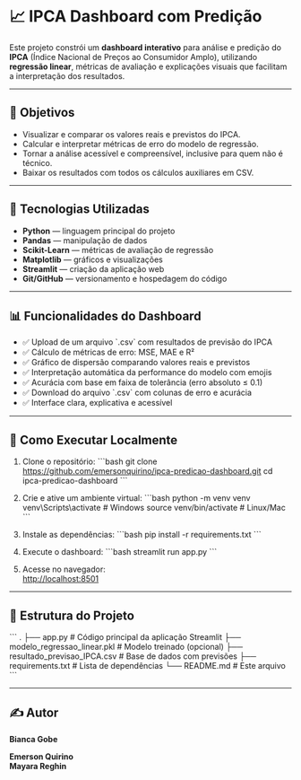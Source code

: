 # 📈 IPCA Dashboard com Predição

Este projeto constrói um **dashboard interativo** para análise e predição do **IPCA** (Índice Nacional de Preços ao Consumidor Amplo), utilizando **regressão linear**, métricas de avaliação e explicações visuais que facilitam a interpretação dos resultados.

---

## 🎯 Objetivos

- Visualizar e comparar os valores reais e previstos do IPCA.
- Calcular e interpretar métricas de erro do modelo de regressão.
- Tornar a análise acessível e compreensível, inclusive para quem não é técnico.
- Baixar os resultados com todos os cálculos auxiliares em CSV.

---

## 🧠 Tecnologias Utilizadas

- **Python** — linguagem principal do projeto
- **Pandas** — manipulação de dados
- **Scikit-Learn** — métricas de avaliação de regressão
- **Matplotlib** — gráficos e visualizações
- **Streamlit** — criação da aplicação web
- **Git/GitHub** — versionamento e hospedagem do código

---

## 📊 Funcionalidades do Dashboard

- ✅ Upload de um arquivo \`.csv\` com resultados de previsão do IPCA
- ✅ Cálculo de métricas de erro: MSE, MAE e R²
- ✅ Gráfico de dispersão comparando valores reais e previstos
- ✅ Interpretação automática da performance do modelo com emojis
- ✅ Acurácia com base em faixa de tolerância (erro absoluto ≤ 0.1)
- ✅ Download do arquivo \`.csv\` com colunas de erro e acurácia
- ✅ Interface clara, explicativa e acessível

---

## 🚀 Como Executar Localmente

1. Clone o repositório:
   \`\`\`bash
   git clone https://github.com/emersonquirino/ipca-predicao-dashboard.git
   cd ipca-predicao-dashboard
   \`\`\`

2. Crie e ative um ambiente virtual:
   \`\`\`bash
   python -m venv venv
   venv\\Scripts\\activate    # Windows
   source venv/bin/activate  # Linux/Mac
   \`\`\`

3. Instale as dependências:
   \`\`\`bash
   pip install -r requirements.txt
   \`\`\`

4. Execute o dashboard:
   \`\`\`bash
   streamlit run app.py
   \`\`\`

5. Acesse no navegador:  
   [http://localhost:8501](http://localhost:8501)

---

## 📁 Estrutura do Projeto

\`\`\`
.
├── app.py                      # Código principal da aplicação Streamlit
├── modelo_regressao_linear.pkl  # Modelo treinado (opcional)
├── resultado_previsao_IPCA.csv  # Base de dados com previsões
├── requirements.txt            # Lista de dependências
└── README.md                   # Este arquivo
\`\`\`

---

## ✍️ Autor

**Bianca Gobe**

**Emerson Quirino**  
**Mayara Reghin**

